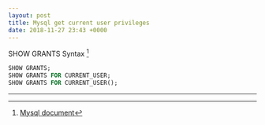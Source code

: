 ```yaml
---
layout: post
title: Mysql get current user privileges
date: 2018-11-27 23:43 +0000
---
```


SHOW GRANTS Syntax [^1]
```sql
SHOW GRANTS;
SHOW GRANTS FOR CURRENT_USER;
SHOW GRANTS FOR CURRENT_USER();
```

[^1]: [Mysql document](https://dev.mysql.com/doc/refman/5.5/en/show-grants.html)

---


